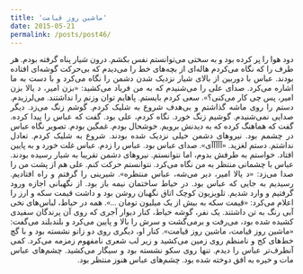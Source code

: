 ```yaml
---
title: 'ماشین روز قیامت'
date: 2015-05-21
permalink: /posts/post46/
---
```

<div align="justify" dir="rtl" style="font-family:vazir;">

دود هوا را پر کرده بود و به سختی می‌توانستم نفس بکشم. درون شیار پناه گرفته بودم. هر طرف را که نگاه می‌کردم هاله‌ای از بچه‌های خط را می‌دیدم که بی‌حرکت گوشه‌ای افتاده بودند. عباس با دوربین از بالای شیار نزدیک شدن دشمن را نگاه می‌کرد و با دست به ما اشاره می‌کرد. صدای علی را می‌شنیدم که به من فریاد می‌کشید: «بزن امیر، د یالا بزن امیر، پس چی کار می‌کنی؟». سعی کردم بایستم. پاهایم توان وزنم را نداشتند. می‌لرزیدم. دستم را روی ماشه گذاشتم و بی‌هدف شروع به شلیک کردم. گوشم زنگ می‌زد. دیگر صدایی نمی‌شنیدم. گوشیم زنگ خورد. نگاه کردم، علی بود. گفت که عباس را پیدا کرده. گفت که هماهنگ کرده که به دیدنش برویم. خوشحال بودم. غمگین بودم. تصویر نگاه عباس در چشمم بود. نیروهای دشمن خیلی نزدیک شده بودند. شروع به شلیک کردم. تعادل نداشتم. دستم لغزید. «آآآآآی». صدای عباس بود. عباس را زدم. عباس غلت خورد و به پایین افتاد. خواستم به طرفش بدوم، اما نتوانستم. نیروهای دشمن تقریبا به شیار رسیده بودند. عباس با چشمانی منتظر به من نگاه می‌کرد. نتوانستم حرکت کنم. علی هم از پشت من را صدا می‌زد: «د یالا امیر، دیر می‌شه، عباس منتظره». شیرینی را گرفتم و راه افتادیم. رسیدیم به جایی که عباس بود. در حیاط ساختمان نیمه باز بود. از نگهبانی اجازه ورود گرفتیم و وارد شدیم. تلویزیون کوچک اتاق نگهبان روشن بود و داشت قیمت سکه و ارز را اعلام می‌کرد: «قیمت سکه به بیش از یک میلیون تومان ...». همه در حیاط، لباس‌های نخی آبی رنگ به تن داشتند. یک نفر، گوشه حیاط، کنار دیوار آجری که روی آن پرندگان سفیدی کشیده شده بود، می‌رفت و برمی‌گشت و سرش را بالا و پایین می‌کرد و بلندبلند می‌گفت: «ماشین روز قیامت، ماشین روز قیامت». کنار او، دیگری روی دو زانو نشسته بود و با گچ خط‌های کج و نامنظم روی زمین می‌کشید و زیر لب شعری نامفهوم زمزمه می‌کرد. کمی آنطرف‌تر عباس را دیدم. تنها روی سکو نشسته بود و سیگار می‌کشید. چشم‌های عباس مات و خیره به افق دوخته شده بود. چشم‌های عباس هنوز منتظر بود.

</div>
